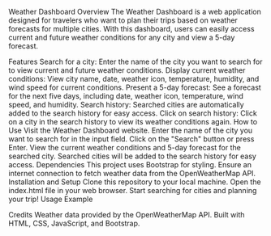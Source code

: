 Weather Dashboard
Overview
The Weather Dashboard is a web application designed for travelers who want to plan their trips based on weather forecasts for multiple cities. With this dashboard, users can easily access current and future weather conditions for any city and view a 5-day forecast.

Features
Search for a city: Enter the name of the city you want to search for to view current and future weather conditions.
Display current weather conditions: View city name, date, weather icon, temperature, humidity, and wind speed for current conditions.
Present a 5-day forecast: See a forecast for the next five days, including date, weather icon, temperature, wind speed, and humidity.
Search history: Searched cities are automatically added to the search history for easy access.
Click on search history: Click on a city in the search history to view its weather conditions again.
How to Use
Visit the Weather Dashboard website.
Enter the name of the city you want to search for in the input field.
Click on the "Search" button or press Enter.
View the current weather conditions and 5-day forecast for the searched city.
Searched cities will be added to the search history for easy access.
Dependencies
This project uses Bootstrap for styling.
Ensure an internet connection to fetch weather data from the OpenWeatherMap API.
Installation and Setup
Clone this repository to your local machine.
Open the index.html file in your web browser.
Start searching for cities and planning your trip!
Usage Example

Credits
Weather data provided by the OpenWeatherMap API.
Built with HTML, CSS, JavaScript, and Bootstrap.
